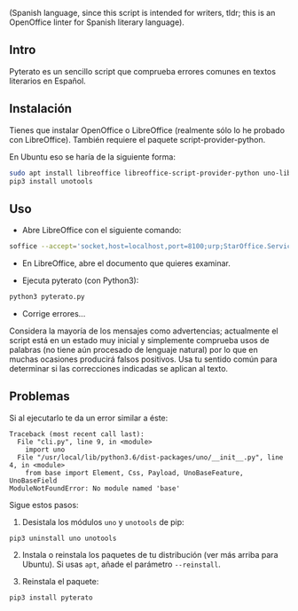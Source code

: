 (Spanish language, since this script is intended for writers, tldr; this is an OpenOffice linter for Spanish literary language).

## Intro

Pyterato es un sencillo script que comprueba errores comunes en textos
literarios en Español.

## Instalación

Tienes que instalar OpenOffice o LibreOffice (realmente sólo lo he probado con 
LibreOffice). También requiere el paquete script-provider-python.

En Ubuntu eso se haría de la siguiente forma:

```bash
sudo apt install libreoffice libreoffice-script-provider-python uno-libs3 python3-uno python3
pip3 install unotools
```

## Uso

- Abre LibreOffice con el siguiente comando:

```bash
soffice --accept='socket,host=localhost,port=8100;urp;StarOffice.Service'
```

- En LibreOffice, abre el documento que quieres examinar.

- Ejecuta pyterato (con Python3):

```bash
python3 pyterato.py
```

- Corrige errores...

Considera la mayoría de los mensajes como advertencias; actualmente el script
está en un estado muy inicial y simplemente comprueba usos de palabras (no tiene
aún procesado de lenguaje natural) por lo que en muchas ocasiones producirá falsos
positivos. Usa tu sentido común para determinar si las correcciones indicadas se
aplican al texto.

## Problemas

Si al ejecutarlo te da un error similar a éste:

```
Traceback (most recent call last):
  File "cli.py", line 9, in <module>
    import uno
  File "/usr/local/lib/python3.6/dist-packages/uno/__init__.py", line 4, in <module>
    from base import Element, Css, Payload, UnoBaseFeature, UnoBaseField
ModuleNotFoundError: No module named 'base'
```

Sigue estos pasos:

1. Desistala los módulos `uno` y `unotools` de pip:

```pip3 uninstall uno unotools```

2. Instala o reinstala los paquetes de tu distribución (ver más arriba para Ubuntu). 
Si usas `apt`, añade el parámetro `--reinstall`.

3. Reinstala el paquete:

```
pip3 install pyterato
```
